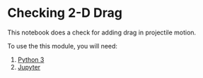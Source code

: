 Checking 2-D Drag
===========================================

This notebook does a check for adding drag in projectile motion.

To use the this module, you will need:
1. [Python 3](https://www.python.org/)
2. [Jupyter](https://jupyter.org/)


